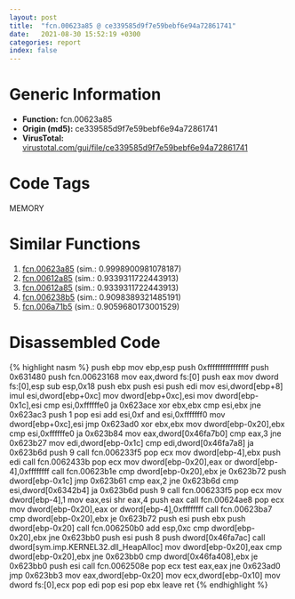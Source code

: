 ```yaml
---
layout: post
title:  "fcn.00623a85 @ ce339585d9f7e59bebf6e94a72861741"
date:   2021-08-30 15:52:19 +0300
categories: report
index: false
---
```


# Generic Information
- **Function:** fcn.00623a85
- **Origin (md5):** ce339585d9f7e59bebf6e94a72861741
- **VirusTotal:** [virustotal.com/gui/file/ce339585d9f7e59bebf6e94a72861741][virustotal_ref]

# Code Tags
<span class="tag" id="MEMORY">MEMORY</span>


# Similar Functions

1. [fcn.00623a85][similar_1_ref] (sim.: 0.9998900981078187)
2. [fcn.00612a85][similar_2_ref] (sim.: 0.9339311722443913)
3. [fcn.00612a85][similar_3_ref] (sim.: 0.9339311722443913)
4. [fcn.006238b5][similar_4_ref] (sim.: 0.9098389321485191)
5. [fcn.006a71b5][similar_5_ref] (sim.: 0.9059680173001529)


# Disassembled Code

{% highlight nasm %}
push ebp
mov ebp,esp
push 0xffffffffffffffff
push 0x631480
push fcn.00623168
mov eax,dword fs:[0]
push eax
mov dword fs:[0],esp
sub esp,0x18
push ebx
push esi
push edi
mov esi,dword[ebp+8]
imul esi,dword[ebp+0xc]
mov dword[ebp+0xc],esi
mov dword[ebp-0x1c],esi
cmp esi,0xffffffe0
ja 0x623ace
xor ebx,ebx
cmp esi,ebx
jne 0x623ac3
push 1
pop esi
add esi,0xf
and esi,0xfffffff0
mov dword[ebp+0xc],esi
jmp 0x623ad0
xor ebx,ebx
mov dword[ebp-0x20],ebx
cmp esi,0xffffffe0
ja 0x623b84
mov eax,dword[0x46fa7b0]
cmp eax,3
jne 0x623b27
mov edi,dword[ebp-0x1c]
cmp edi,dword[0x46fa7a8]
ja 0x623b6d
push 9
call fcn.006233f5
pop ecx
mov dword[ebp-4],ebx
push edi
call fcn.0062433b
pop ecx
mov dword[ebp-0x20],eax
or dword[ebp-4],0xffffffff
call fcn.00623b1e
cmp dword[ebp-0x20],ebx
je 0x623b72
push dword[ebp-0x1c]
jmp 0x623b61
cmp eax,2
jne 0x623b6d
cmp esi,dword[0x6342b4]
ja 0x623b6d
push 9
call fcn.006233f5
pop ecx
mov dword[ebp-4],1
mov eax,esi
shr eax,4
push eax
call fcn.00624ae8
pop ecx
mov dword[ebp-0x20],eax
or dword[ebp-4],0xffffffff
call fcn.00623ba7
cmp dword[ebp-0x20],ebx
je 0x623b72
push esi
push ebx
push dword[ebp-0x20]
call fcn.006250b0
add esp,0xc
cmp dword[ebp-0x20],ebx
jne 0x623bb0
push esi
push 8
push dword[0x46fa7ac]
call dword[sym.imp.KERNEL32.dll_HeapAlloc]
mov dword[ebp-0x20],eax
cmp dword[ebp-0x20],ebx
jne 0x623bb0
cmp dword[0x46fa408],ebx
je 0x623bb0
push esi
call fcn.0062508e
pop ecx
test eax,eax
jne 0x623ad0
jmp 0x623bb3
mov eax,dword[ebp-0x20]
mov ecx,dword[ebp-0x10]
mov dword fs:[0],ecx
pop edi
pop esi
pop ebx
leave 
ret 
{% endhighlight %}


[similar_1_ref]: /report/fcn.00623a85@30ae0be98a500ebab0e80cb562d02ecf
[similar_2_ref]: /report/fcn.00612a85@81df0a04de83815d19badce9ef548bb2
[similar_3_ref]: /report/fcn.00612a85@55f27df545216d53535d76f71b6e14f5
[similar_4_ref]: /report/fcn.006238b5@7614e1bbe9b9fd3db78e405e68b1fab4
[similar_5_ref]: /report/fcn.006a71b5@3bf23deea18f4cf41dad4db83464f7ba
[virustotal_ref]: https://www.virustotal.com/gui/file/ce339585d9f7e59bebf6e94a72861741